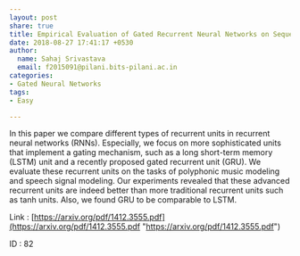 ```yaml
---
layout: post
share: true
title: Empirical Evaluation of Gated Recurrent Neural Networks on Sequence Modeling
date: 2018-08-27 17:41:17 +0530
author:
  name: Sahaj Srivastava
  email: f2015091@pilani.bits-pilani.ac.in
categories:
- Gated Neural Networks
tags:
- Easy

---
```

In this paper we compare different types of recurrent units in recurrent neural networks (RNNs).  Especially, we focus on more sophisticated units that implement a gating mechanism, such as a long short-term memory (LSTM) unit and a recently proposed gated recurrent unit (GRU). We evaluate these recurrent units on the tasks of polyphonic music modeling and speech signal modeling.  Our experiments revealed that these advanced recurrent units are indeed better than more traditional recurrent units such as tanh units. Also, we found GRU to be comparable to LSTM.

Link : [https://arxiv.org/pdf/1412.3555.pdf](https://arxiv.org/pdf/1412.3555.pdf "https://arxiv.org/pdf/1412.3555.pdf")

ID : 82